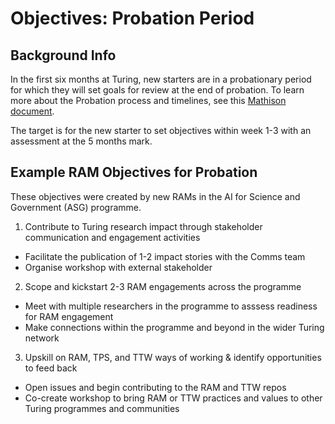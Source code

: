# Objectives: Probation Period

## Background Info

In the first six months at Turing, new starters are in a probationary period for which they will
set goals for review at the end of probation. To learn more about the Probation process and timelines,
see this [Mathison document](https://mathison.turing.ac.uk/page/2466).

The target is for the new starter to set objectives within week 1-3 with an assessment 
at the 5 months mark.

## Example RAM Objectives for Probation

These objectives were created by new RAMs in the AI for Science and Government (ASG) programme.

1. Contribute to Turing research impact through stakeholder communication and engagement activities
-  Facilitate the publication of 1-2 impact stories with the Comms team
-  Organise workshop with external stakeholder

2. Scope and kickstart 2-3 RAM engagements across the programme
- Meet with multiple researchers in the programme to asssess readiness for RAM engagement
- Make connections within the programme and beyond in the wider Turing network 

3. Upskill on RAM, TPS, and TTW ways of working & identify opportunities to feed back
- Open issues and begin contributing to the RAM and TTW repos
- Co-create workshop to bring RAM or TTW practices and values to other Turing programmes and communities

